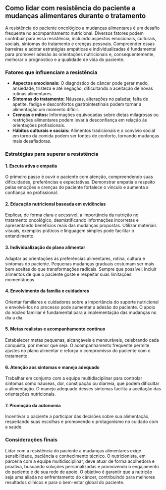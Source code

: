 
## Como lidar com resistência do paciente a mudanças alimentares durante o tratamento

A resistência do paciente oncológico a mudanças alimentares é um desafio frequente no acompanhamento nutricional. Diversos fatores podem contribuir para essa resistência, incluindo aspectos emocionais, culturais, sociais, sintomas do tratamento e crenças pessoais. Compreender essas barreiras e adotar estratégias empáticas e individualizadas é fundamental para promover adesão às orientações nutricionais e, consequentemente, melhorar o prognóstico e a qualidade de vida do paciente.

### Fatores que influenciam a resistência

- **Aspectos emocionais:** O diagnóstico de câncer pode gerar medo, ansiedade, tristeza e até negação, dificultando a aceitação de novas rotinas alimentares.
- **Sintomas do tratamento:** Náuseas, alterações no paladar, falta de apetite, fadiga e desconfortos gastrointestinais podem tornar a alimentação um momento difícil.
- **Crenças e mitos:** Informações equivocadas sobre dietas milagrosas ou restrições alimentares podem levar à desconfiança em relação às orientações profissionais.
- **Hábitos culturais e sociais:** Alimentos tradicionais e o convívio social em torno da comida podem ser fontes de conforto, tornando mudanças mais desafiadoras.

### Estratégias para superar a resistência

#### 1. **Escuta ativa e empatia**
O primeiro passo é ouvir o paciente com atenção, compreendendo suas dificuldades, preferências e expectativas. Demonstrar empatia e respeito pelas emoções e crenças do paciente fortalece o vínculo e aumenta a confiança no profissional.

#### 2. **Educação nutricional baseada em evidências**
Explicar, de forma clara e acessível, a importância da nutrição no tratamento oncológico, desmistificando informações incorretas e apresentando benefícios reais das mudanças propostas. Utilizar materiais visuais, exemplos práticos e linguagem simples pode facilitar o entendimento.

#### 3. **Individualização do plano alimentar**
Adaptar as orientações às preferências alimentares, rotina, cultura e sintomas do paciente. Pequenas mudanças graduais costumam ser mais bem aceitas do que transformações radicais. Sempre que possível, incluir alimentos de que o paciente goste e respeitar suas limitações momentâneas.

#### 4. **Envolvimento da família e cuidadores**
Orientar familiares e cuidadores sobre a importância do suporte nutricional e envolvê-los no processo pode aumentar a adesão do paciente. O apoio do núcleo familiar é fundamental para a implementação das mudanças no dia a dia.

#### 5. **Metas realistas e acompanhamento contínuo**
Estabelecer metas pequenas, alcançáveis e mensuráveis, celebrando cada conquista, por menor que seja. O acompanhamento frequente permite ajustes no plano alimentar e reforça o compromisso do paciente com o tratamento.

#### 6. **Atenção aos sintomas e manejo adequado**
Trabalhar em conjunto com a equipe multidisciplinar para controlar sintomas como náuseas, dor, constipação ou diarreia, que podem dificultar a alimentação. O manejo adequado desses sintomas facilita a aceitação das orientações nutricionais.

#### 7. **Promoção da autonomia**
Incentivar o paciente a participar das decisões sobre sua alimentação, respeitando suas escolhas e promovendo o protagonismo no cuidado com a saúde.

### Considerações finais

Lidar com a resistência do paciente a mudanças alimentares exige sensibilidade, paciência e conhecimento técnico. O nutricionista, em parceria com a equipe multidisciplinar, deve atuar de forma acolhedora e proativa, buscando soluções personalizadas e promovendo o engajamento do paciente e de sua rede de apoio. O objetivo é garantir que a nutrição seja uma aliada no enfrentamento do câncer, contribuindo para melhores resultados clínicos e para o bem-estar global do paciente.
```
